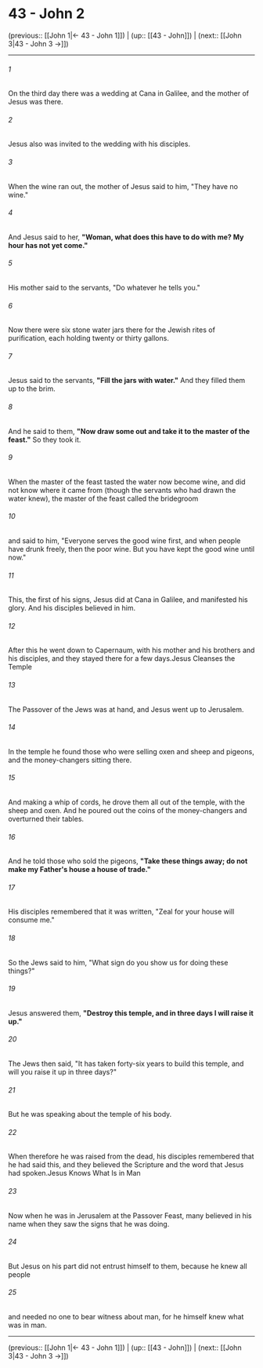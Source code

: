 # 43 - John 2

(previous:: [[John 1|← 43 - John 1]]) | (up:: [[43 - John]]) | (next:: [[John 3|43 - John 3 →]])

***


###### 1 
On the third day there was a wedding at Cana in Galilee, and the mother of Jesus was there. 

###### 2 
Jesus also was invited to the wedding with his disciples. 

###### 3 
When the wine ran out, the mother of Jesus said to him, "They have no wine." 

###### 4 
And Jesus said to her, **"Woman, what does this have to do with me? My hour has not yet come."** 

###### 5 
His mother said to the servants, "Do whatever he tells you." 

###### 6 
Now there were six stone water jars there for the Jewish rites of purification, each holding twenty or thirty gallons. 

###### 7 
Jesus said to the servants, **"Fill the jars with water."** And they filled them up to the brim. 

###### 8 
And he said to them, **"Now draw some out and take it to the master of the feast."** So they took it. 

###### 9 
When the master of the feast tasted the water now become wine, and did not know where it came from (though the servants who had drawn the water knew), the master of the feast called the bridegroom 

###### 10 
and said to him, "Everyone serves the good wine first, and when people have drunk freely, then the poor wine. But you have kept the good wine until now." 

###### 11 
This, the first of his signs, Jesus did at Cana in Galilee, and manifested his glory. And his disciples believed in him. 

###### 12 
After this he went down to Capernaum, with his mother and his brothers and his disciples, and they stayed there for a few days.Jesus Cleanses the Temple 

###### 13 
The Passover of the Jews was at hand, and Jesus went up to Jerusalem. 

###### 14 
In the temple he found those who were selling oxen and sheep and pigeons, and the money-changers sitting there. 

###### 15 
And making a whip of cords, he drove them all out of the temple, with the sheep and oxen. And he poured out the coins of the money-changers and overturned their tables. 

###### 16 
And he told those who sold the pigeons, **"Take these things away; do not make my Father's house a house of trade."** 

###### 17 
His disciples remembered that it was written, "Zeal for your house will consume me." 

###### 18 
So the Jews said to him, "What sign do you show us for doing these things?" 

###### 19 
Jesus answered them, **"Destroy this temple, and in three days I will raise it up."** 

###### 20 
The Jews then said, "It has taken forty-six years to build this temple, and will you raise it up in three days?" 

###### 21 
But he was speaking about the temple of his body. 

###### 22 
When therefore he was raised from the dead, his disciples remembered that he had said this, and they believed the Scripture and the word that Jesus had spoken.Jesus Knows What Is in Man 

###### 23 
Now when he was in Jerusalem at the Passover Feast, many believed in his name when they saw the signs that he was doing. 

###### 24 
But Jesus on his part did not entrust himself to them, because he knew all people 

###### 25 
and needed no one to bear witness about man, for he himself knew what was in man.

***

(previous:: [[John 1|← 43 - John 1]]) | (up:: [[43 - John]]) | (next:: [[John 3|43 - John 3 →]])
